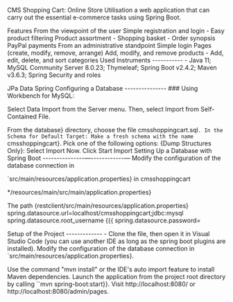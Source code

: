 CMS Shopping Cart: Online Store Utilisation
a web application that can carry out the essential e-commerce tasks using Spring Boot.

Features
From the viewpoint of the user
Simple registration and login - Easy product filtering
Product assortment - Shopping basket - Order synopsis
PayPal payments
From an administrative standpoint
Simple login
Pages (create, modify, remove, arrange)
Add, modify, and remove products - Add, edit, delete, and sort categories
Used Instruments ----------- - Java 11; MySQL Community Server 8.0.23; Thymeleaf; Spring Boot v2.4.2; Maven v3.6.3; Spring Security and roles

JPa Data Spring
Configuring a Database --------------- ### Using Workbench for MySQL:

Select Data Import from the Server menu. Then, select Import from Self-Contained File.

From the database} directory, choose the file cmsshoppingcart.sql`.
In the Schema for Default Target: Make a fresh schema with the name `cmsshoppingcart}.
Pick one of the following options: {Dump Structures Only}: Select Import Now.
Click Start Import
Setting Up a Database with Spring Boot ---------------—------------— Modify the configuration of the database connection in

`src/main/resources/application.properties} in cmsshoppingcart

*/resources/main/src/main/application.properties}

The path {restclient/src/main/resources/application.properties} spring.datasource.url=localhost/cmsshoppingcart;jdbc:mysql spring.datasource.root_username {{{ spring.datasource.password=

Setup of the Project ------------- - Clone the file, then open it in Visual Studio Code (you can use another IDE as long as the spring boot plugins are installed). Modify the configuration of the database connection in `src/main/resources/application.properties}.

Use the command "mvn install" or the IDE's auto import feature to install Maven dependencies.
Launch the application from the project root directory by calling ``mvn spring-boot:start}}.
Visit http://localhost:8080/ or http://localhost:8080/admin/pages.
